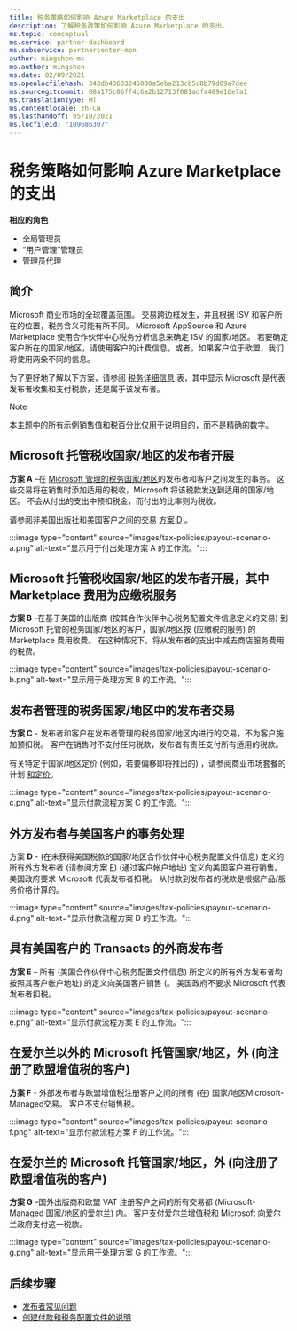 ```yaml
---
title: 税务策略如何影响 Azure Marketplace 的支出
description: 了解税务政策如何影响 Azure Marketplace 的支出。
ms.topic: conceptual
ms.service: partner-dashboard
ms.subservice: partnercenter-mpn
author: mingshen-ms
ms.author: mingshen
ms.date: 02/09/2021
ms.openlocfilehash: 343db43633245030a5eba213cb5c8b79d09a7dee
ms.sourcegitcommit: 08a175c06ff4c6a2b12713f081adfa489e16e7a1
ms.translationtype: MT
ms.contentlocale: zh-CN
ms.lasthandoff: 05/10/2021
ms.locfileid: "109686307"
---
```

# <a name="how-tax-policies-affect-payout-for-azure-marketplace"></a>税务策略如何影响 Azure Marketplace 的支出

**相应的角色**

- 全局管理员
- “用户管理”管理员
- 管理员代理

## <a name="introduction"></a>简介

Microsoft 商业市场的全球覆盖范围。 交易跨边框发生，并且根据 ISV 和客户所在的位置，税务含义可能有所不同。 Microsoft AppSource 和 Azure Marketplace 使用合作伙伴中心税务分析信息来确定 ISV 的国家/地区。 若要确定客户所在的国家/地区，请使用客户的计费信息，或者，如果客户位于欧盟，我们将使用两条不同的信息。

为了更好地了解以下方案，请参阅 [税务详细信息](tax-details-marketplace.md) 表，其中显示 Microsoft 是代表发布者收集和支付税款，还是属于该发布者。

> [!NOTE]
> 本主题中的所有示例销售值和税百分比仅用于说明目的，而不是精确的数字。

## <a name="publisher-transacts-in-microsoft-managed-tax-country"></a>Microsoft 托管税收国家/地区的发布者开展

**方案 A** –在 [Microsoft 管理的税务国家/地区](tax-details-marketplace.md#microsoft-managed-countries)的发布者和客户之间发生的事务。 这些交易将在销售时添加适用的税收，Microsoft 将该税款发送到适用的国家/地区。 不会从付出的支出中预扣税金，而付出的比率则为税收。

请参阅非美国出版社和美国客户之间的交易 [方案 D](#foreign-publisher-transacts-with-us-customer) 。

:::image type="content" source="images/tax-policies/payout-scenario-a.png" alt-text="显示用于付出处理方案 A 的工作流。":::

## <a name="publisher-transacts-in-microsoft-managed-tax-country-where-marketplace-fee-is-taxable-service"></a>Microsoft 托管税收国家/地区的发布者开展，其中 Marketplace 费用为应缴税服务

**方案 B** -在基于美国的出版商 (按其合作伙伴中心税务配置文件信息定义的交易) 到 Microsoft 托管的税务国家/地区的客户，国家/地区按 (应缴税的服务) 的 Marketplace 费用收费。 在这种情况下，将从发布者的支出中减去商店服务费用的税费。

:::image type="content" source="images/tax-policies/payout-scenario-b.png" alt-text="显示用于处理方案 B 的工作流。":::

## <a name="publisher-transacts-in-publisher-managed-tax-country"></a>发布者管理的税务国家/地区中的发布者交易

**方案 C** - 发布者和客户在发布者管理的税务国家/地区内进行的交易，不为客户施加预扣税。 客户在销售时不支付任何税款，发布者有责任支付所有适用的税款。

有关特定于国家/地区定价 (例如，若要偏移即将推出的) ，请参阅商业市场套餐的计划 [和定价](/azure/marketplace/plans-pricing#custom-prices)。

:::image type="content" source="images/tax-policies/payout-scenario-c.png" alt-text="显示付款流程方案 C 的工作流。":::

## <a name="foreign-publisher-transacts-with-us-customer"></a>外方发布者与美国客户的事务处理

方案 **D** - (在未获得美国税款的国家/地区合作伙伴中心税务配置文件信息) 定义的所有外方发布者 (请参阅方案 [E](#foreign-publisher-with-a-treaty-transacts-with-us-customer))  (通过客户帐户地址) 定义向美国客户进行销售。 美国政府要求 Microsoft 代表发布者扣税。 从付款到发布者的税款是根据产品/服务价格计算的。

:::image type="content" source="images/tax-policies/payout-scenario-d.png" alt-text="显示付款流程方案 D 的工作流。":::

## <a name="foreign-publisher-with-a-treaty-transacts-with-us-customer"></a>具有美国客户的 Transacts 的外商发布者

**方案 E** – 所有 (美国合作伙伴中心税务配置文件信息) 所定义的所有外方发布者均按照其客户帐户地址) 的定义向美国客户销售 (。 美国政府不要求 Microsoft 代表发布者扣税。

:::image type="content" source="images/tax-policies/payout-scenario-e.png" alt-text="显示付款流程方案 E 的工作流。":::

## <a name="foreign-publisher-sells-to-an-eu-vat-registered-customer-in-a-microsoft-managed-country-outside-ireland"></a>在爱尔兰以外的 Microsoft 托管国家/地区，外 (向注册了欧盟增值税的客户) 

**方案 F** - 外部发布者与欧盟增值税注册客户之间的所有 (在) 国家/地区Microsoft-Managed交易。 客户不支付销售税。

:::image type="content" source="images/tax-policies/payout-scenario-f.png" alt-text="显示付款流程方案 F 的工作流。":::

## <a name="foreign-publisher-sells-to-an-eu-vat-registered-customer-in-a-microsoft-managed-country-in-ireland"></a>在爱尔兰的 Microsoft 托管国家/地区，外 (向注册了欧盟增值税的客户) 

**方案 G** –国外出版商和欧盟 VAT 注册客户之间的所有交易都 (Microsoft-Managed 国家/地区的爱尔兰) 内。 客户支付爱尔兰增值税和 Microsoft 向爱尔兰政府支付这一税款。

:::image type="content" source="images/tax-policies/payout-scenario-g.png" alt-text="显示用于处理方案 G 的工作流。":::

## <a name="next-steps"></a>后续步骤

- [发布者常见问题](/azure/marketplace/marketplace-faq-publisher-guide)
- [创建付款和税务配置文件的说明](./set-up-your-payout-account.md?context=%2fazure%2fmarketplace%2fcontext%2fcontext#create-a-payment-profile)